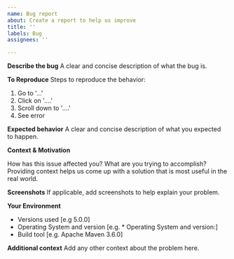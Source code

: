 ```yaml
---
name: Bug report
about: Create a report to help us improve
title: ''
labels: Bug
assignees: ''

---
```


**Describe the bug**
A clear and concise description of what the bug is.

**To Reproduce**
Steps to reproduce the behavior:
1. Go to '...'
2. Click on '....'
3. Scroll down to '....'
4. See error

**Expected behavior**
A clear and concise description of what you expected to happen.

**Context & Motivation**

How has this issue affected you? What are you trying to accomplish? Providing context helps us come up with a solution that is most useful in the real world.

**Screenshots**
If applicable, add screenshots to help explain your problem.

**Your Environment**
 - Versions used [e.g 5.0.0]
 - Operating System and version [e.g. * Operating System and version:]
 - Build tool [e.g. Apache Maven 3.6.0]

**Additional context**
Add any other context about the problem here.
